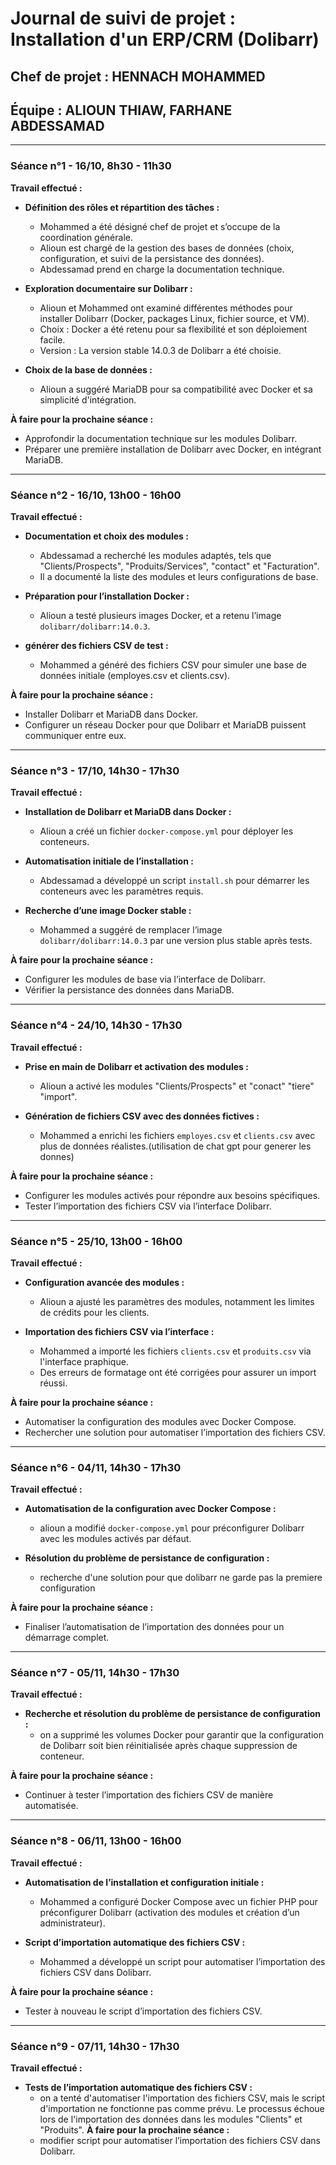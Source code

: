 # Journal de suivi de projet : Installation d'un ERP/CRM (Dolibarr)

## Chef de projet : HENNACH MOHAMMED  
## Équipe : ALIOUN THIAW, FARHANE ABDESSAMAD  

---

### **Séance n°1 - 16/10, 8h30 - 11h30**  
**Travail effectué :**  
- **Définition des rôles et répartition des tâches :**  
  - Mohammed a été désigné chef de projet et s’occupe de la coordination générale.  
  - Alioun est chargé de la gestion des bases de données (choix, configuration, et suivi de la persistance des données).  
  - Abdessamad prend en charge la documentation technique.  

- **Exploration documentaire sur Dolibarr :**  
  - Alioun et Mohammed ont examiné différentes méthodes pour installer Dolibarr (Docker, packages Linux, fichier source, et VM).  
  - Choix : Docker a été retenu pour sa flexibilité et son déploiement facile.  
  - Version : La version stable 14.0.3 de Dolibarr a été choisie.  

- **Choix de la base de données :**  
  - Alioun a suggéré MariaDB pour sa compatibilité avec Docker et sa simplicité d'intégration.  

**À faire pour la prochaine séance :**  
- Approfondir la documentation technique sur les modules Dolibarr.  
- Préparer une première installation de Dolibarr avec Docker, en intégrant MariaDB.  

---

### **Séance n°2 - 16/10, 13h00 - 16h00**  
**Travail effectué :**  
- **Documentation et choix des modules :**  
  - Abdessamad a recherché les modules adaptés, tels que "Clients/Prospects", "Produits/Services", "contact" et "Facturation".  
  - Il a documenté la liste des modules et leurs configurations de base.  

- **Préparation pour l’installation Docker :**  
  - Alioun a testé plusieurs images Docker, et a retenu l’image `dolibarr/dolibarr:14.0.3`.  

- **générer des fichiers CSV de test :**  
  - Mohammed a généré des fichiers CSV pour simuler une base de données initiale (employes.csv et clients.csv).  

**À faire pour la prochaine séance :**  
- Installer Dolibarr et MariaDB dans Docker.  
- Configurer un réseau Docker pour que Dolibarr et MariaDB puissent communiquer entre eux.  

---

### **Séance n°3 - 17/10, 14h30 - 17h30**  
**Travail effectué :**  
- **Installation de Dolibarr et MariaDB dans Docker :**  
  - Alioun a créé un fichier `docker-compose.yml` pour déployer les conteneurs.  

- **Automatisation initiale de l’installation :**  
  - Abdessamad a développé un script `install.sh` pour démarrer les conteneurs avec les paramètres requis.  

- **Recherche d’une image Docker stable :**  
  - Mohammed a suggéré de remplacer l’image `dolibarr/dolibarr:14.0.3` par une version plus stable après tests.  

**À faire pour la prochaine séance :**  
- Configurer les modules de base via l’interface de Dolibarr.  
- Vérifier la persistance des données dans MariaDB.  

---

### **Séance n°4 - 24/10, 14h30 - 17h30**  
**Travail effectué :**  
- **Prise en main de Dolibarr et activation des modules :**  
  - Alioun a activé les modules "Clients/Prospects" et "conact" "tiere" "import".  

- **Génération de fichiers CSV avec des données fictives :**  
  - Mohammed a enrichi les fichiers `employes.csv` et `clients.csv` avec plus de données réalistes.(utilisation de chat gpt pour generer les donnes)  

**À faire pour la prochaine séance :**  
- Configurer les modules activés pour répondre aux besoins spécifiques.  
- Tester l’importation des fichiers CSV via l’interface Dolibarr.  

---

### **Séance n°5 - 25/10, 13h00 - 16h00**  
**Travail effectué :**  
- **Configuration avancée des modules :**  
  - Alioun a ajusté les paramètres des modules, notamment les limites de crédits pour les clients.  

- **Importation des fichiers CSV via l’interface :**  
  - Mohammed a importé les fichiers `clients.csv` et `produits.csv` via l'interface praphique.  
  - Des erreurs de formatage ont été corrigées pour assurer un import réussi.  

**À faire pour la prochaine séance :**  
- Automatiser la configuration des modules avec Docker Compose.  
- Rechercher une solution pour automatiser l’importation des fichiers CSV.  

---

### **Séance n°6 - 04/11, 14h30 - 17h30**  
**Travail effectué :**  
- **Automatisation de la configuration avec Docker Compose :**  
  - alioun a modifié `docker-compose.yml` pour préconfigurer Dolibarr avec les modules activés par défaut.  

- **Résolution du problème de persistance de configuration :**  
  - recherche d'une solution pour que dolibarr ne garde pas la premiere configuration  

**À faire pour la prochaine séance :**  
- Finaliser l’automatisation de l’importation des données pour un démarrage complet.  

---

### **Séance n°7 - 05/11, 14h30 - 17h30**  
**Travail effectué :**  
- **Recherche et résolution du problème de persistance de configuration :**  
  - on a supprimé les volumes Docker pour garantir que la configuration de Dolibarr soit bien réinitialisée après chaque suppression de conteneur.  

**À faire pour la prochaine séance :**  
- Continuer à tester l’importation des fichiers CSV de manière automatisée.  

---

### **Séance n°8 - 06/11, 13h00 - 16h00**  
**Travail effectué :**  
- **Automatisation de l’installation et configuration initiale :**  
  - Mohammed a configuré Docker Compose avec un fichier PHP pour préconfigurer Dolibarr (activation des modules et création d’un administrateur).  

- **Script d’importation automatique des fichiers CSV :**  
  - Mohammed a développé un script pour automatiser l’importation des fichiers CSV dans Dolibarr.  

**À faire pour la prochaine séance :**  
- Tester à nouveau le script d’importation des fichiers CSV.  

---

### **Séance n°9 - 07/11, 14h30 - 17h30**  
**Travail effectué :**  
- **Tests de l’importation automatique des fichiers CSV :**  
  - on a tenté d'automatiser l'importation des fichiers CSV, mais le script d'importation ne fonctionne pas comme prévu. Le processus échoue lors de l'importation des données dans les modules "Clients" et "Produits". 
**À faire pour la prochaine séance :**  
  - modifier script pour automatiser l’importation des fichiers CSV dans Dolibarr.  

